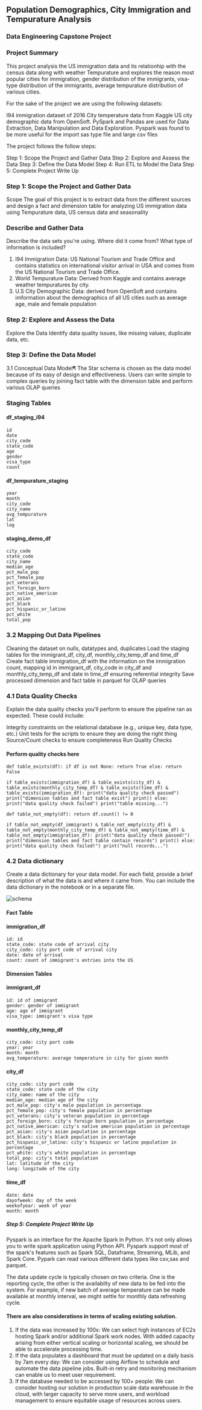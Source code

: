 
## Population Demographics, City Immigration and Tempurature Analysis
### Data Engineering Capstone Project
### Project Summary
This project analysis the US immigration data and its relationhip with the census data along with weather Tempurature and explores the reason most popular cities for immigration, gender distribution of the immigrants, visa-type distribution of the immigrants, average tempurature distribution of various cities.

For the sake of the project we are using the following datasets:

I94 immigration dataset of 2016
City temperature data from Kaggle
US city demographic data from OpenSoft.
PySpark and Pandas are used for Data Extraction, Data Manipulation and Data Exploration. Pyspark was found to be more useful for the import sas type file and large csv files

The project follows the follow steps:

Step 1: Scope the Project and Gather Data
Step 2: Explore and Assess the Data
Step 3: Define the Data Model
Step 4: Run ETL to Model the Data
Step 5: Complete Project Write Up


### Step 1: Scope the Project and Gather Data
Scope
The goal of this project is to extract data from the different sources and design a fact and dimension table for analyzing US immigration data using Tempurature data, US census data and seasonality

### Describe and Gather Data
Describe the data sets you're using. Where did it come from? What type of information is included?

1. I94 Immigration Data: US National Tourism and Trade Office and contains statistics on international visitor arrival in USA and comes from the US National Tourism and Trade Office.
2. World Tempurature Data: Derived from Kaggle and contains average weather tempuratures by city.
3. U.S City Demographic Data: derived from OpenSoft and contains imformation about the demographics of all US cities such as average age, male and female population

### Step 2: Explore and Assess the Data
Explore the Data
Identify data quality issues, like missing values, duplicate data, etc.


### Step 3: Define the Data Model
3.1 Conceptual Data Model¶
The Star schema is chosen as the data model because of its easy of design and effectiveness. Users can write simple to complex queries by joining fact table with the dimension table and perform various OLAP queries

### Staging Tables

#### df_staging_i94
    id
    date
    city_code
    state_code
    age
    gender
    visa_type
    count

#### df_tempurature_staging
    year
    month
    city_code
    city_name
    avg_tempurature
    lat
    log


#### staging_demo_df
    city_code
    state_code
    city_name
    median_age
    pct_male_pop
    pct_female_pop
    pct_veterans
    pct_foreign_born
    pct_native_american
    pct_asian
    pct_black
    pct_hispanic_or_latino
    pct_white
    total_pop


### 3.2 Mapping Out Data Pipelines
Cleaning the dataset on nulls, datatypes and, duplicates
Load the staging tables for the immigrant_df, city_df, monthly_city_temp_df and time_df
Create fact table immigration_df with the information on the immigration count, mapping id in immigrant_df, city_code in city_df and monthly_city_temp_df and date in time_df ensuring referential integrity
Save processed dimension and fact table in parquet for OLAP queries



### 4.1 Data Quality Checks
Explain the data quality checks you'll perform to ensure the pipeline ran as expected. These could include:

Integrity constraints on the relational database (e.g., unique key, data type, etc.)
Unit tests for the scripts to ensure they are doing the right thing
Source/Count checks to ensure completeness
Run Quality Checks

#### Perform quality checks here
    def table_exists(df): if df is not None: return True else: return False

    if table_exists(immigration_df) & table_exists(city_df) & table_exists(monthly_city_temp_df) & table_exists(time_df) & table_exists(immigration_df): print("data quality check passed") print("dimension tables and fact table exist") print() else: print("data quality check failed") print("table missing...")

    def table_not_empty(df): return df.count() != 0

    if table_not_empty(df_immigrant) & table_not_empty(city_df) & table_not_empty(monthly_city_temp_df) & table_not_empty(time_df) & table_not_empty(immigration_df): print("data quality check passed!") print("dimension tables and fact table contain records") print() else: print("data quality check failed!") print("null records...")

### 4.2 Data dictionary
Create a data dictionary for your data model. For each field, provide a brief description of what the data is and where it came from. You can include the data dictionary in the notebook or in a separate file.

![schema](star_schema.png)

#### Fact Table

#### immigration_df
    id: id
    state_code: state code of arrival city
    city_code: city port code of arrival city
    date: date of arrival
    count: count of immigrant's entries into the US

#### Dimension Tables
#### immigrant_df
    id: id of immigrant
    gender: gender of immigrant
    age: age of immigrant
    visa_type: immigrant's visa type


####  monthly_city_temp_df
    city_code: city port code
    year: year
    month: month 
    avg_temperature: average temperature in city for given month

#### city_df
    city_code: city port code
    state_code: state code of the city
    city_name: name of the city
    median_age: median age of the city
    pct_male_pop: city's male population in percentage
    pct_female_pop: city's female population in percentage
    pct_veterans: city's veteran population in percentage
    pct_foreign_born: city's foreign born population in percentage
    pct_native_american: city's native american population in percentage
    pct_asian: city's asian population in percentage
    pct_black: city's black population in percentage
    pct_hispanic_or_latino: city's hispanic or latino population in percentage
    pct_white: city's white population in percentage
    total_pop: city's total population
    lat: latitude of the city
    long: longitude of the city

#### time_df
    date: date
    dayofweek: day of the week
    weekofyear: week of year
    month: month
##### Step 5: Complete Project Write Up
Pyspark is an interface for the Apache Spark in Python. It's not only allows you to write spark application using Python API. Pyspark support most of the spark's features such as Spark SQL, Dataframe, Streaming, MLib, and Spark Core. Pypark can read various different data types like csv,sas and parquet.

The data update cycle is typically chosen on two criteria. One is the reporting cycle, the other is the availabilty of new data to be fed into the system. For example, if new batch of average temperature can be made available at monthly interval, we might settle for monthly data refreshing cycle.

#### There are also considerations in terms of scaling existing solution.

1. If the data was increased by 100x: We can select high instances of EC2s hosting Spark and/or additional Spark work nodes. With added capacity arising from either vertical scaling or horizontal scaling, we should be able to accelerate processing time.
2. If the data populates a dashboard that must be updated on a daily basis by 7am every day: We can consider using Airflow to schedule and automate the data pipeline jobs. Built-in retry and monitoring mechanism can enable us to meet user requirement.
3. If the database needed to be accessed by 100+ people: We can consider hosting our solution in production scale data warehouse in the cloud, with larger capacity to serve more users, and workload management to ensure equitable usage of resources across users.
